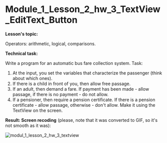 # Module_1_Lesson_2_hw_3_TextView_EditText_Button
**Lesson's topic:**

Operators: arithmetic, logical, comparisons.

**Technical task:**

Write a program for an automatic bus fare collection system.
Task:
1) At the input, you set the variables that characterize the passenger (think about which ones).
2) If there is a child in front of you, then allow free passage.
2) If an adult, then demand a fare. If payment has been made - allow passage, if there is no payment - do not allow.
3) If a pensioner, then require a pension certificate. If there is a pension certificate - allow passage, otherwise - don't allow.
Make it using the TextView on the screen.


**Result: Screen recoding** (please, note that it was converted to GIF, so it's not smooth as it was):

![modul_1_lesson_2_hw_3_textview](https://github.com/vdcast/Module_1_Lesson_2_hw_3_TextView_EditText_Button/assets/108469609/91ee624c-2f0f-4c4a-9a67-6d907d60a616)
